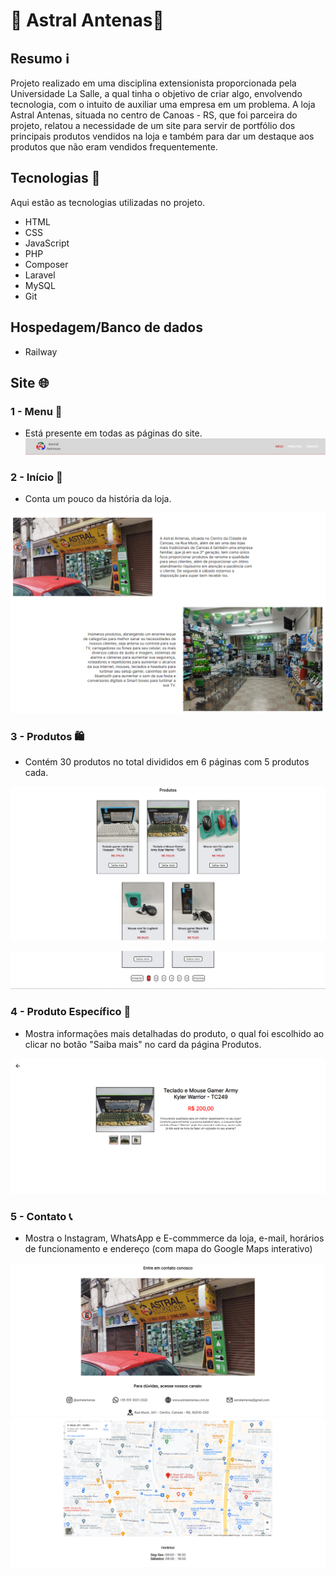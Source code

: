 # 📶 Astral Antenas📡

## Resumo ℹ️

Projeto realizado em uma disciplina extensionista proporcionada pela Universidade La Salle, a qual tinha o objetivo de criar algo, envolvendo tecnologia, com o intuito de auxiliar uma empresa em um problema. A loja Astral Antenas, situada no centro de Canoas - RS, que foi parceira do projeto, relatou a necessidade de um site para servir de portfólio dos principais produtos vendidos na loja e também para dar um destaque aos produtos que não eram vendidos frequentemente. 


## Tecnologias 🧰

Aqui estão as tecnologias utilizadas no projeto.

* HTML
* CSS
* JavaScript
* PHP
* Composer
* Laravel
* MySQL
* Git


## Hospedagem/Banco de dados
* Railway


## Site 🌐

### 1 - Menu 📌
* Está presente em todas as páginas do site.
![Imagem menu](./public/img/readme/menu.png)


### 2 - Início 🐣
* Conta um pouco da história da loja.

![Imagem página início](./public/img/readme/pagina_inicio.png)


### 3 - Produtos 🛍️
* Contém 30 produtos no total divididos em 6 páginas com 5 produtos cada.

![Produtos](./public/img/readme/produtos.png)

![Controle de paginação dos produtos](./public/img/readme/paginacao_produtos.png)

### 4 - Produto Específico 👀
* Mostra informações mais detalhadas do produto, o qual foi escolhido ao clicar no botão "Saiba mais" no card da página Produtos.

![Produto específico](./public/img/readme/produto_especifico.png)

### 5 - Contato 📞
* Mostra o Instagram, WhatsApp e E-commmerce da loja, e-mail, horários de funcionamento e endereço (com mapa do Google Maps interativo)

![Parte superior página de contato](./public/img/readme/pagina_contato_superior.png)
![Parte inferior página de contato](./public/img/readme/pagina_contato_inferior.png)
